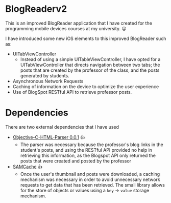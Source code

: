 BlogReaderv2
============

This is an improved BlogReader application that I have created for the programming mobile
devices courses at my university. :stuck_out_tongue_winking_eye:

I have introduced some new iOS elements to this improved BlogReader such as:
- UITabViewController 
  - Instead of using a simple UITableViewController, I have opted for a UITabViewController
  that directs navigation between two tabs; the posts that are created by the professor of
  the class, and the posts generated by students.
- Asynchronous Network Requests
- Caching of information on the device to optimize the user experience
- Use of BlogSpot RESTful API to retrieve professor posts.


Dependencies
============

There are two external dependencies that I have used

- [Objective-C-HTML-Parser 0.0.1][1] :+1:
  - The parser was necessary because the professor's blog links in the student's posts, and using
    the RESTful API provided no help in retrieving this information, as the Blogspot API only returned
    the posts that were created and posted by the professor
- [SAMCache][2] :+1:
  - Once the user's thumbnail and posts were downloaded, a caching mechanism was necessary in order 
    to avoid unnecessary network requests to get data that has been retrieved. The small library
    allows for the store of objects or values using a `key` -> `value` storage mechanism.
  





[1]:https://github.com/zootreeves/Objective-C-HMTL-Parser
[2]:https://github.com/soffes/SAMCache

